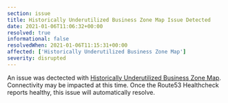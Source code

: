 ```yaml
---
section: issue
title: Historically Underutilized Business Zone Map Issue Detected
date: 2021-01-06T11:06:32+00:00
resolved: true
informational: false
resolvedWhen: 2021-01-06T11:15:31+00:00
affected: ['Historically Underutilized Business Zone Map']
severity: disrupted
---
```

An issue was dectected with [Historically Underutilized Business Zone Map](https://maps.certify.sba.gov).  Connectivity may be impacted at this time.  Once the Route53 Healthcheck reports healthy, this issue will automatically resolve.
